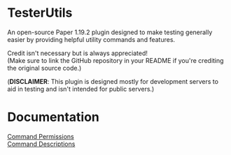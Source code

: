 # TesterUtils
An open-source Paper 1.19.2 plugin designed to make testing generally easier by providing helpful utility commands and features.

Credit isn't necessary but is always appreciated!\
(Make sure to link the GitHub repository in your README if you're crediting the original source code.)

(**DISCLAIMER**: This plugin is designed mostly for development servers to aid in testing and isn't intended for public servers.)

# Documentation
[Command Permissions](documentation/Permissions.md)\
[Command Descriptions](documentation/Descriptions.md)
